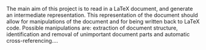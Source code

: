 The main aim of this project is to read in a LaTeX document, and generate an intermediate representation. This representation of the document should allow for manipulations of the document and for being written back to LaTeX code. Possible manipulations are: extraction of document structure, identification and removal of unimportant document parts and automatic cross-referencing....